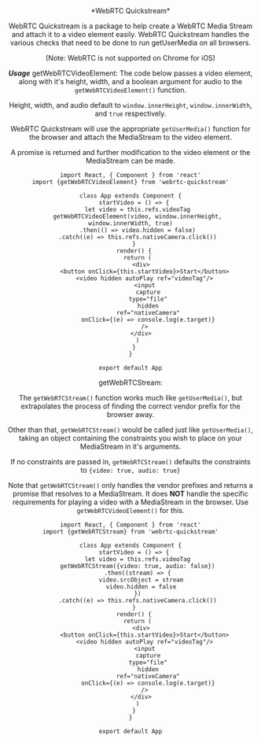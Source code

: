<center>*WebRTC Quickstream*

WebRTC Quickstream is a package to help create a WebRTC Media Stream and attach it to a video element easily. WebRTC Quickstream handles the various checks that need to be done to run getUserMedia on all browsers.

(Note: WebRTC is not supported on Chrome for iOS)

***Usage***
getWebRTCVideoElement:
The code below passes a video element, along with it's height, width, and a boolean argument for audio to the `getWebRTCVideoElement()` function.

Height, width, and audio default to `window.innerHeight`, `window.innerWidth`, and `true` respectively.

WebRTC Quickstream will use the appropriate `getUserMedia()` function for the browser and attach the MediaStream to the video element.

A promise is returned and further modification to the video element or the MediaStream can be made.
```
import React, { Component } from 'react'
import {getWebRTCVideoElement} from 'webrtc-quickstream'

class App extends Component {
  startVideo = () => {
    let video = this.refs.videoTag
    getWebRTCVideoElement(video, window.innerHeight, window.innerWidth, true)
    .then(() => video.hidden = false)
    .catch((e) => this.refs.nativeCamera.click())
  }
  render() {
    return (
      <div>
        <button onClick={this.startVideo}>Start</button>
        <video hidden autoPlay ref="videoTag"/>
        <input
          capture
          type="file"
          hidden
          ref="nativeCamera"
          onClick={(e) => console.log(e.target)}
        />
      </div>
    )
  }
}

export default App
```

getWebRTCStream:

The `getWebRTCStream()` function works much like `getUserMedia()`, but extrapolates the process of finding the correct vendor prefix for the browser away.

Other than that, `getWebRTCStream()` would be called just like `getUserMedia()`, taking an object containing the constraints you wish to place on your MediaStream in it's arguments.

If no constraints are passed in, `getWebRTCStream()` defaults the constraints to `{video: true, audio: true}`

Note that `getWebRTCStream()` only handles the vendor prefixes and returns a promise that resolves to a MediaStream. It does **NOT** handle the specific requirements for playing a video with a MediaStream in the browser. Use `getWebRTCVideoElement()` for this.
```
import React, { Component } from 'react'
import {getWebRTCStream} from 'webrtc-quickstream'

class App extends Component {
  startVideo = () => {
    let video = this.refs.videoTag
    getWebRTCStream({video: true, audio: false})
    .then((stream) => {
      video.srcObject = stream
      video.hidden = false
    })
    .catch((e) => this.refs.nativeCamera.click())
  }
  render() {
    return (
      <div>
        <button onClick={this.startVideo}>Start</button>
        <video hidden autoPlay ref="videoTag"/>
        <input
          capture
          type="file"
          hidden
          ref="nativeCamera"
          onClick={(e) => console.log(e.target)}
        />
      </div>
    )
  }
}

export default App
```

